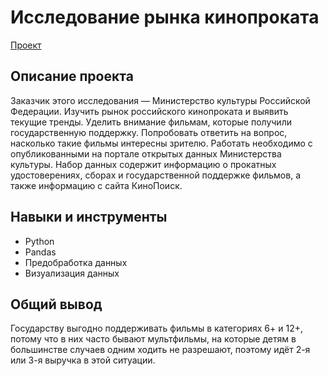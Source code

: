 # Исследование рынка кинопроката

[Проект](https://github.com/yaricon/Portfolio/blob/main/Исследование%20кинопроката/Исследование%20данных%20о%20российском%20кинопрокате.ipynb)

## Описание проекта

Заказчик этого исследования — Министерство культуры Российской Федерации.
Изучить рынок российского кинопроката и выявить текущие тренды. Уделить внимание фильмам, которые получили государственную поддержку. Попробовать ответить на вопрос, насколько такие фильмы интересны зрителю.
Работать необходимо с опубликованными на портале открытых данных Министерства культуры. Набор данных содержит информацию о прокатных удостоверениях, сборах и государственной поддержке фильмов, а также информацию с сайта КиноПоиск.

## Навыки и инструменты

- Python
- Pandas
- Предобработка данных
- Визуализация данных


## Общий вывод

Государству выгодно поддерживать фильмы в категориях 6+ и 12+, потому что в них часто бывают мультфильмы, на которые детям в большинстве случаев одним ходить не разрешают, поэтому идёт 2-я или 3-я выручка в этой ситуации.
